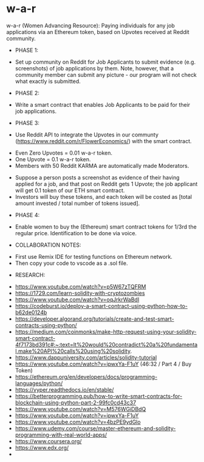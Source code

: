 # w-a-r

w-a-r (Women Advancing Resource): Paying individuals for any job applications via an Ethereum token, based on Upvotes received at Reddit community.

- PHASE 1:

* Set up community on Reddit for Job Applicants to submit evidence (e.g. screenshots) of job applications by them. Note, however, that a community member can submit any picture - our program will not check what exactly is submitted.

- PHASE 2:

* Write a smart contract that enables Job Applicants to be paid for their job applications.

- PHASE 3:

* Use Reddit API to integrate the Upvotes in our communty (https://www.reddit.com/r/FlowerEconomics/) with the smart contract.

- Even Zero Upvotes = 0.01 w-a-r token.
- One Upvote = 0.1 w-a-r token.
- Members with 50 Reddit KARMA are automatically made Moderators.

* Suppose a person posts a screenshot as evidence of their having applied for a job, and that post on Reddit gets 1 Upvote; the job applicant will get 0.1 token of our ETH smart contract.
* Investors will buy these tokens, and each token will be costed as [total amount invested / total number of tokens issued].

- PHASE 4:

* Enable women to buy the (Ethereum) smart contract tokens for 1/3rd the regular price. Identification to be done via voice.

* COLLABORATION NOTES:

- First use Remix IDE for testing functions on Ethereum network.
- Then copy your code to vscode as a .sol file.

* RESEARCH:

- https://www.youtube.com/watch?v=p5W67zTQFRM
- https://1729.com/learn-solidity-with-cryptozombies
- https://www.youtube.com/watch?v=oqJrkrWaBdI
- https://codeburst.io/deploy-a-smart-contract-using-python-how-to-b62de0124b
- https://developer.algorand.org/tutorials/create-and-test-smart-contracts-using-python/
- https://medium.com/coinmonks/make-http-request-using-your-solidity-smart-contract-4f7173bd391c#:~:text=It%20would%20contradict%20a%20fundamental,make%20API%20calls%20using%20solidity.
- https://www.dappuniversity.com/articles/solidity-tutorial
- https://www.youtube.com/watch?v=ipwxYa-F1uY (46:32 / Part 4 / Buy Token)
- https://ethereum.org/en/developers/docs/programming-languages/python/
- https://vyper.readthedocs.io/en/stable/
- https://betterprogramming.pub/how-to-write-smart-contracts-for-blockchain-using-python-part-2-99fc0cd43c37
- https://www.youtube.com/watch?v=M576WGiDBdQ
- https://www.youtube.com/watch?v=ipwxYa-F1uY
- https://www.youtube.com/watch?v=4bzPE9ydGlo
- https://www.udemy.com/course/master-ethereum-and-solidity-programming-with-real-world-apps/
- https://www.coursera.org/
- https://www.edx.org/
-

